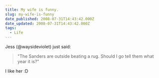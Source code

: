 ```yaml
---
title: My wife is funny.
slug: my-wife-is-funny
date_published: 2008-07-31T14:43:42.000Z
date_updated: 2008-07-31T14:43:42.000Z
tags:
  - Life
---
```


Jess (@waysideviolet) just said:
> "The Sanders are outside beating a rug. Should I go tell them what year it is?"

I like her :D
